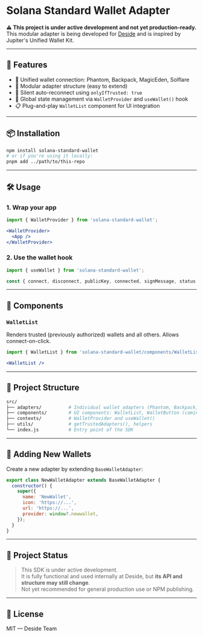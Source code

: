 # Solana Standard Wallet Adapter

**⚠️ This project is under active development and not yet production-ready.**  
This modular adapter is being developed for [Deside](https://deside.app) and is inspired by Jupiter's Unified Wallet Kit.

---

## 🚀 Features

- 🔌 Unified wallet connection: Phantom, Backpack, MagicEden, Solflare
- 🧩 Modular adapter structure (easy to extend)
- 🔐 Silent auto-reconnect using `onlyIfTrusted: true`
- 🧠 Global state management via `WalletProvider` and `useWallet()` hook
- 📋 Plug-and-play `WalletList` component for UI integration

---

## 📦 Installation

```bash
npm install solana-standard-wallet
# or if you're using it locally:
pnpm add ../path/to/this-repo
```

---

## 🛠️ Usage

### 1. Wrap your app

```jsx
import { WalletProvider } from 'solana-standard-wallet';

<WalletProvider>
  <App />
</WalletProvider>
```

### 2. Use the wallet hook

```jsx
import { useWallet } from 'solana-standard-wallet';

const { connect, disconnect, publicKey, connected, signMessage, status } = useWallet();
```

---

## 🧱 Components

### `WalletList`

Renders trusted (previously authorized) wallets and all others. Allows connect-on-click.

```jsx
import { WalletList } from 'solana-standard-wallet/components/WalletList';

<WalletList />
```

---

## 📁 Project Structure

```bash
src/
├── adapters/          # Individual wallet adapters (Phantom, Backpack, etc.)
├── components/        # UI components: WalletList, WalletButton (coming soon)
├── contexts/          # WalletProvider and useWallet()
├── utils/             # getTrustedAdapters(), helpers
└── index.js           # Entry point of the SDK
```

---

## 🧩 Adding New Wallets

Create a new adapter by extending `BaseWalletAdapter`:

```js
export class NewWalletAdapter extends BaseWalletAdapter {
  constructor() {
    super({
      name: 'NewWallet',
      icon: 'https://...',
      url: 'https://...',
      provider: window?.newwallet,
    });
  }
}
```

---

## 📌 Project Status

> This SDK is under active development.  
> It is fully functional and used internally at Deside, but **its API and structure may still change**.  
> Not yet recommended for general production use or NPM publishing.

---

## 📜 License

MIT — Deside Team
